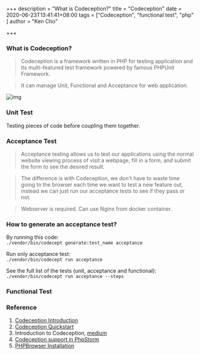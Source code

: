 +++
description = "What is Codeception?"
title = "Codeception"
date = 2020-06-23T13:41:41+08:00
tags = ["Codeception", "functional test", "php" ]
author = "Ken Cho"

+++

### What is Codeception?

>Codeception is a framework written in PHP for testing application and its multi-featured test framework powered by famous PHPUnit Framework.

>It can manage Unit, Functional and Acceptance for web application.

![img](/image/tests.png)

### Unit Test
Testing pieces of code before coupling them together.

### Acceptance Test
>Acceptance testing allows us to test our applications using the normal website viewing process of visit a webpage, fill in a form, and submit the form to see the desired result.

>The difference is with Codeception, we don't have to waste time going to the browser each time we want to test a new feature out, instead we can just run our acceptance tests to see if they pass or not.

>Webserver is required. Can use Nginx from docker container.

### How to generate an acceptance test?
By running this code:  
`./vendor/bin/codecept generate:test_name acceptance`  

Run only acceptance test:  
`./vendor/bin/codecept run acceptance`  

See the full list of the tests (unit, acceptance and functional):  
`./vendor/bin/codecept run acceptance --steps`  



### Functional Test





### Reference
1. [Codeception Introduction](https://codeception.com/docs/01-Introduction)
2. [Codeception Quickstart](https://codeception.com/quickstart)
3. Introduction to Codeception, [medium](https://medium.com/tech-tajawal/introduction-to-codeception-e18503136ba8)
4. [Codeception support in PhpStorm](https://www.youtube.com/watch?v=B3PE7w-jvjQ)
5. [PHPBrowser Installation](https://codeception.com/docs/modules/PhpBrowser)